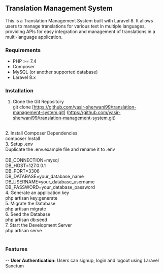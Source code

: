 ## Translation Management System

This is a Translation Management System built with Laravel 8. It allows users to manage translations for various text in multiple languages, providing APIs for easy integration and management of translations in a multi-language application.

### Requirements

- PHP >= 7.4
- Composer
- MySQL (or another supported database)
- Laravel 8.x

### Installation

1. Clone the Git Repository<br />
git clone [https://github.com/yasir-sherwani99/translation-management-system.git] (https://github.com/yasir-sherwani99/translation-management-system.git)
<br />
2. Install Composer Dependencies<br />
composer Install
<br />
3. Setup .env<br />
Duplicate the .env.example file and rename it to .env<br /><br />
DB_CONNECTION=mysql<br />
DB_HOST=127.0.0.1<br />
DB_PORT=3306<br />
DB_DATABASE=your_database_name<br />
DB_USERNAME=your_database_username<br />
DB_PASSWORD=your_database_password
<br />
4. Generate an application key<br />
php artisan key:generate
<br />
5. Migrate the Database<br />
php artisan migrate
<br />
6. Seed the Database<br />
php artisan db:seed
<br />
7. Start the Development Server<br />
php artisan serve
<br /><br />

### Features

-- **User Authentication:** Users can signup, login and logout using Laravel Sanctum



